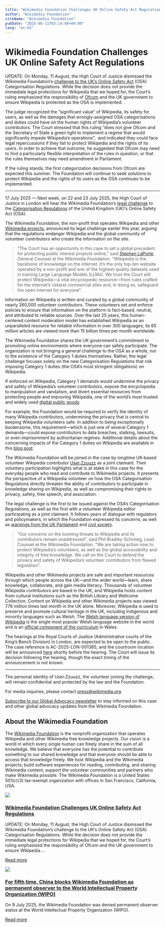 ```yaml
---
title: "Wikimedia Foundation Challenges UK Online Safety Act Regulations"
author: "Wikimedia Foundation"
siteName: "Wikimedia Foundation"
pubDate: "2025-08-11T03:14:00+00:00"
lang: "en-US"
---
```


# Wikimedia Foundation Challenges UK Online Safety Act Regulations

UPDATE: On Monday, 11 August, the High Court of Justice dismissed the Wikimedia Foundation’s [challenge to the UK’s Online Safety Act](https://medium.com/wikimedia-policy/wikipedias-nonprofit-host-brings-legal-challenge-to-new-online-safety-act-osa-regulations-0f9153102f29) (OSA) Categorisation Regulations. While the decision does not provide the immediate legal protections for Wikipedia that we hoped for, the Court’s ruling emphasized the responsibility of [Ofcom](https://www.ofcom.org.uk/) and the UK government to ensure Wikipedia is protected as the OSA is implemented. 

The judge recognized the “significant value” of Wikipedia, its safety for users, as well as the damages that wrongly-assigned OSA categorisations and duties could have on the human rights of Wikipedia’s volunteer contributors. The Court stressed that this ruling “does not give Ofcom and the Secretary of State a green light to implement a regime that would significantly impede Wikipedia’s operations”,  and indicated they could face legal repercussions if they fail to protect Wikipedia and the rights of its users. In order to achieve that outcome, he suggested that Ofcom may need to find a particularly flexible interpretation of the rules in question, or that the rules themselves may need amendment in Parliament.

If the ruling stands, the first categorization decisions from Ofcom are expected this summer. The Foundation will continue to seek solutions to protect Wikipedia and the rights of its users as the OSA continues to be implemented.

* * *

17 July 2025 — Next week, on 22 and 23 July 2025, the High Court of Justice in London will hear the Wikimedia Foundation’s [legal challenge](https://medium.com/wikimedia-policy/wikipedias-nonprofit-host-brings-legal-challenge-to-new-online-safety-act-osa-regulations-0f9153102f29) to the [Categorisation Regulations](https://www.legislation.gov.uk/uksi/2025/226/regulation/3/made) of the United Kingdom (UK)’s Online Safety Act (OSA). 

The Wikimedia Foundation, the non-profit that operates Wikipedia and other [Wikimedia projects](https://wikimediafoundation.org/our-work/wikimedia-projects/), announced its legal challenge earlier this year, arguing that the regulations endanger Wikipedia and the global community of volunteer contributors who create the information on the site.

> “The Court has an opportunity in this case to set a global precedent for protecting public interest projects online,” said [Stephen LaPorte](https://wikimediafoundation.org/profile/stephen-laporte/), General Counsel at the Wikimedia Foundation. “Wikipedia is the backbone of knowledge on the internet. It’s the only top-ten website operated by a non-profit and one of the highest-quality datasets used in training Large Language Models (LLMs). We trust the Court will protect Wikipedia—a vital encyclopedic resource—from rules crafted for the internet’s riskiest commercial sites and, in doing so, safeguard the open internet for everyone”.

Information on Wikipedia is written and curated by a global community of nearly 260,000 volunteer contributors. These volunteers set and enforce policies to ensure that information on the platform is fact-based, neutral, and attributed to reliable sources. Over the last 25 years, this human-centered content moderation model has established Wikipedia as an unparalleled resource for reliable information in over 300 languages; its 65 million articles are viewed more than 15 billion times per month worldwide.

The Wikimedia Foundation shares the UK government’s commitment to promoting online environments where everyone can safely participate. The organization is not bringing a general challenge to the OSA as a whole, nor to the existence of the Category 1 duties themselves. Rather, the legal challenge focuses solely on the new Categorisation Regulations that risk imposing Category 1 duties (the OSA’s most stringent obligations) on Wikipedia.

If enforced on Wikipedia, Category 1 demands would undermine the privacy and safety of Wikipedia’s volunteer contributors, expose the encyclopedia to manipulation and vandalism, and divert essential resources from protecting people and improving Wikipedia, one of the world’s most trusted and widely used [digital public goods](https://wikimediafoundation.org/news/2025/02/12/wikipedia-recognized-as-a-digital-public-good/).

For example, the Foundation would be required to verify the identity of many Wikipedia contributors, undermining the privacy that is central to keeping Wikipedia volunteers safe. In addition to being exceptionally burdensome, this requirement—which is just one of several Category 1 demands—could expose contributors to data breaches, stalking, lawsuits, or even imprisonment by authoritarian regimes. Additional details about the concerning impacts of the Category 1 duties on Wikipedia are available in this [blog post](https://medium.com/wikimedia-policy/wikipedias-nonprofit-host-brings-legal-challenge-to-new-online-safety-act-osa-regulations-0f9153102f29).

The Wikimedia Foundation will be joined in the case by longtime UK-based volunteer Wikipedia contributor [User:Zzuuzz](https://en.wikipedia.org/wiki/User:Zzuuzz) as a joint claimant. Their voluntary participation highlights what is at stake in this case for the everyday people who read and contribute to Wikimedia projects. It presents the perspective of a Wikipedia volunteer on how the OSA Categorisation Regulations directly threaten the ability of contributors to participate in knowledge sharing on Wikipedia, as well as compromising their rights to privacy, safety, free speech, and association. 

The legal challenge is the first to be issued against the OSA’s Categorisation Regulations, as well as the first with a volunteer Wikipedia editor participating as a joint claimant. It follows years of dialogue with regulators and policymakers, in which the Foundation expressed its concerns, as well as [warnings from the UK Parliament](https://www.theyworkforyou.com/lords/?id=2025-02-24a.1524.0&s=wikipedia) and [civil society](https://wikimedia.org.uk/2023/06/online-safety-bill-open-letter/).

> “Our concerns on the looming threats to Wikipedia and its contributors remain unaddressed”, said Phil Bradley-Schmieg, Lead Counsel at the Wikimedia Foundation. “We are taking action now to protect Wikipedia’s volunteers, as well as the global accessibility and integrity of free knowledge. We call on the Court to defend the privacy and safety of Wikipedia’s volunteer contributors from flawed legislation”.

Wikipedia and other Wikimedia projects are safe and important resources through which people across the UK—and the wider world—learn, share knowledge, collaborate, and gain media literacy. Thousands of volunteer Wikipedia contributors are based in the UK, and Wikipedia hosts content from cultural institutions such as the British Library and Wellcome Collection. Content on Wikipedia and other Wikimedia projects was viewed 776 million times last month in the UK alone. Moreover, Wikipedia is used to preserve and promote cultural heritage in the UK, including Indigenous and minority languages such as Welsh. The [Welsh language version of Wikipedia](https://cy.wikipedia.org/wiki/Hafan?wprov=wppw2) is the single most popular Welsh language website in the world and is an [official component of the curriculum](https://digitalanddata.blog.gov.wales/2017/08/07/using-technology-to-promote-welsh-language-wikipedia/) in Wales.

The hearings at the Royal Courts of Justice (Administrative courts of the King’s Bench Division) in London, are expected to be open to the public. The case reference is AC-2025-LON-001365, and the courtroom location will be announced [here](https://www.court-tribunal-hearings.service.gov.uk/summary-of-publications?locationId=109) shortly before the hearing. The Court will issue its decision following the hearing, though the exact timing of the announcement is not known.

* * *

The personal identity of User:Zzuuzz, the volunteer joining the challenge, will remain confidential and protected by the law and the Foundation. 

For media inquiries, please contact [press@wikimedia.org](mailto:press@wikimedia.org). 

[Subscribe to our Global Advocacy newsletter](https://mailchi.mp/wikimedia/global-advocacy-policy-newsletter) to stay informed on this case and other global advocacy updates from the Wikimedia Foundation. 

## **About the Wikimedia Foundation**

The [Wikimedia Foundation](https://wikimediafoundation.org/) is the nonprofit organization that operates Wikipedia and other Wikimedia free knowledge projects. Our vision is a world in which every single human can freely share in the sum of all knowledge. We believe that everyone has the potential to contribute something to our shared knowledge and that everyone should be able to access that knowledge freely. We host Wikipedia and the Wikimedia projects; build software experiences for reading, contributing, and sharing Wikimedia content; support the volunteer communities and partners who make Wikimedia possible. The Wikimedia Foundation is a United States 501(c)(3) tax-exempt organization with offices in San Francisco, California, USA.

[![](https://wikimediafoundation.org/wp-content/uploads/2025/07/1024px-Royal_Courts_of_Justice_2019-1.jpg?w=800&h=600&crop=1)](https://wikimediafoundation.org/news/2025/08/11/wikimedia-foundation-challenges-uk-online-safety-act-regulations/)

### [Wikimedia Foundation Challenges UK Online Safety Act Regulations](https://wikimediafoundation.org/news/2025/08/11/wikimedia-foundation-challenges-uk-online-safety-act-regulations/)

UPDATE: On Monday, 11 August, the High Court of Justice dismissed the Wikimedia Foundation’s challenge to the UK’s Online Safety Act (OSA) Categorisation Regulations. While the decision does not provide the immediate legal protections for Wikipedia that we hoped for, the Court’s ruling emphasized the responsibility of Ofcom and the UK government to ensure Wikipedia….

[Read more](https://wikimediafoundation.org/news/2025/08/11/wikimedia-foundation-challenges-uk-online-safety-act-regulations/)

[![](https://wikimediafoundation.org/wp-content/uploads/2025/07/1024px-069_United_Nations_Geneva_World_Intellectual_Property_Organization_WIPO_-_Creative_Commons-1.jpg?w=800&h=600&crop=1)](https://wikimediafoundation.org/news/2025/07/09/china-block-wikimedia-wipo/)

### [For fifth time, China blocks Wikimedia Foundation as permanent observer to the World Intellectual Property Organization (WIPO)](https://wikimediafoundation.org/news/2025/07/09/china-block-wikimedia-wipo/)

On 9 July 2025, the Wikimedia Foundation was denied permanent observer status at the World Intellectual Property Organization (WIPO).

[Read more](https://wikimediafoundation.org/news/2025/07/09/china-block-wikimedia-wipo/)